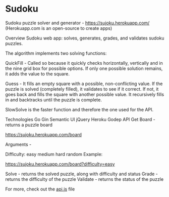 # Sudoku
Sudoku puzzle solver and generator - https://sujoku.herokuapp.com/   (Herokuapp.com is an open-source to create apps)

Overview
Sudoku web app: solves, generates, grades, and validates sudoku puzzles.

The algorithm implements two solving functions:

QuickFill - Called so because it quickly checks horizontally, vertically and in the nine grid box for possible options. If only one possible solution remains, it adds the value to the square.

Guess - It fills an empty square with a possible, non-conflicting value. If the puzzle is solved (completely filled), it validates to see if it correct. If not, it goes back and fills the square with another possible value. It recursively fills in and backtracks until the puzzle is complete.

SlowSolve is the faster function and therefore the one used for the API.

Technologies
Go
Gin
Semantic UI
jQuery
Heroku
Godep
API
Get
Board - returns a puzzle board

https://sujoku.herokuapp.com/board

Arguments -

Difficulty:
easy
medium
hard
random
Example:

https://sujoku.herokuapp.com/board?difficulty=easy

Solve - returns the solved puzzle, along with difficulty and status
Grade - returns the difficulty of the puzzle
Validate - returns the status of the puzzle

For more, check out the [api.js](https://github.com/sruthijogi/Sudoku/blob/master/public/api.js) file
